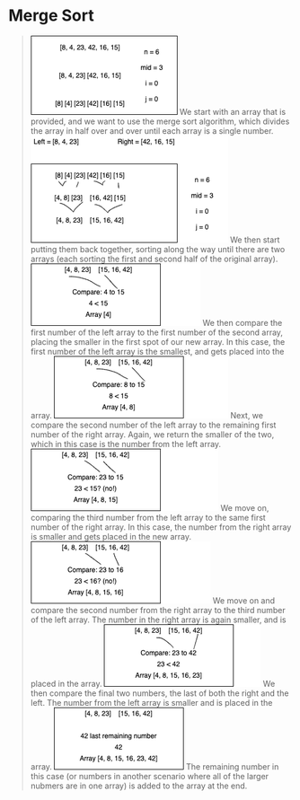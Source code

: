 # Merge Sort

> ![image](../assets/merge/one.png)
> We start with an array that is provided, and we want to use the merge sort algorithm, which divides the array in half over and over until each array is a single number.
> ![image](../assets/merge/two.png)
> We then start putting them back together, sorting along the way until there are two arrays (each sorting the first and second half of the original array).
> ![image](../assets/merge/three.png)
> We then compare the first number of the left array to the first number of the second array, placing the smaller in the first spot of our new array. In this case, the first number of the left array is the smallest, and gets placed into the array.
> ![image](../assets/merge/four.png)
> Next, we compare the second number of the left array to the remaining first number of the right array. Again, we return the smaller of the two, which in this case is the number from the left array.
> ![image](../assets/merge/five.png)
> We move on, comparing the third number from the left array to the same first number of the right array. In this case, the number from the right array is smaller and gets placed in the new array.
> ![image](../assets/merge/six.png)
> We move on and compare the second number from the right array to the third number of the left array. The number in the right array is again smaller, and is placed in the array.
> ![image](../assets/merge/seven.png)
> We then compare the final two numbers, the last of both the right and the left. The number from the left array is smaller and is placed in the array.
> ![image](../assets/merge/eight.png)
> The remaining number in this case (or numbers in another scenario where all of the larger nubmers are in one array) is added to the array at the end.

